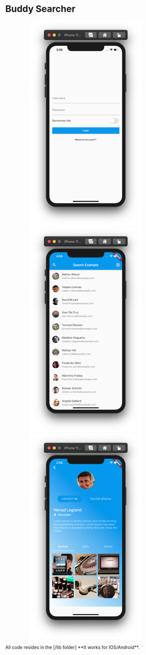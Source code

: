 # Buddy Searcher
<p align="center">
  <img src="https://raw.githubusercontent.com/krukmat/Buddysearcher/master/images/login.png" width="350" title="hover text">
  <img src="https://raw.githubusercontent.com/krukmat/Buddysearcher/master/images/scroller.png" width="350" title="hover text">
  <img src="https://raw.githubusercontent.com/krukmat/Buddysearcher/master/images/readme.png" width="350" title="hover text">
</p>
All code resides in the [/lib folder]
**It works for IOS/Android**.
